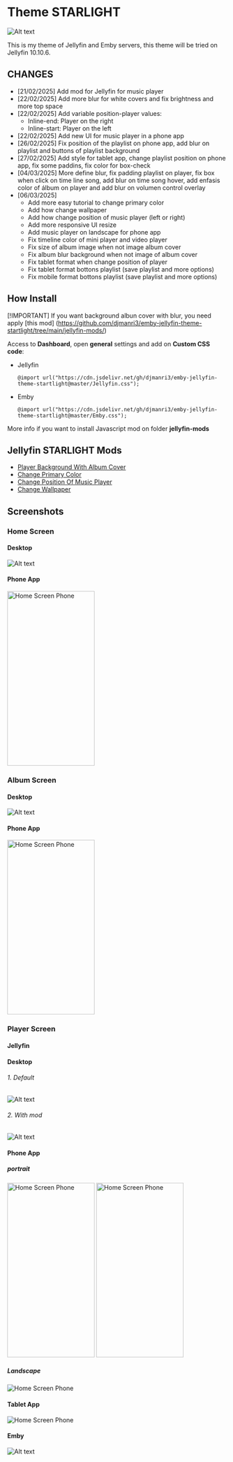 # Theme **STARLIGHT**
![Alt text](images/Screenshot_of_mod.png "Home Screen")

This is my theme of Jellyfin and Emby servers, this theme will be tried on Jellyfin 10.10.6.

## CHANGES
- [21/02/2025] Add mod for Jellyfin for music player
- [22/02/2025] Add more blur for white covers and fix brightness and more top space
- [22/02/2025] Add variable position-player values:
  - Inline-end: Player on the right
  - Inline-start: Player on the left
 - [22/02/2025] Add new UI for music player in a phone app
 - [26/02/2025] Fix position of the playlist on phone app, add blur on playlist and buttons of playlist background
 - [27/02/2025] Add style for tablet app, change playlist position on phone app, fix some paddins, fix color for box-check
 - [04/03/2025] More define blur, fix padding playlist on player, fix box when click on time line song, add blur on time song hover, add enfasis color of álbum on player and add blur on volumen control overlay
 - [06/03/2025]
    - Add more easy tutorial to change primary color
    - Add how change wallpaper
    - Add how change position of music player (left or right)
    - Add more responsive UI resize
    - Add music player on landscape for phone app
    - Fix timeline color of mini player and video player
    - Fix size of album image when not image album cover
    - Fix album blur background when not image of album cover
    - Fix tablet format when change position of player
    - Fix tablet format bottons playlist (save playlist and more options)
    - Fix mobile format bottons playlist (save playlist and more options)

## How Install
[!IMPORTANT]
If you want background albun cover with blur, you need apply [this mod] (https://github.com/djmanri3/emby-jellyfin-theme-startlight/tree/main/jellyfin-mods/)

Access to **Dashboard**, open **general** settings and add on **Custom CSS code**:
- Jellyfin
  ```
  @import url("https://cdn.jsdelivr.net/gh/djmanri3/emby-jellyfin-theme-startlight@master/Jellyfin.css");
  ```
- Emby
  ```
  @import url("https://cdn.jsdelivr.net/gh/djmanri3/emby-jellyfin-theme-startlight@master/Emby.css");
  ```

More info if you want to install Javascript mod on folder **jellyfin-mods**

## Jellyfin STARLIGHT Mods
- [Player Background With Album Cover](https://github.com/djmanri3/emby-jellyfin-theme-startlight/tree/main/jellyfin-mods/Player%20Background%20Blur)
- [Change Primary Color](https://github.com/djmanri3/emby-jellyfin-theme-startlight/tree/main/jellyfin-mods/Change%20Primary%20Color)
- [Change Position Of Music Player](https://github.com/djmanri3/emby-jellyfin-theme-startlight/tree/main/jellyfin-mods/Change%20Position%20Of%20Player)
- [Change Wallpaper](https://github.com/djmanri3/emby-jellyfin-theme-startlight/tree/main/jellyfin-mods/Change%20Wallpaper)


## Screenshots

### Home Screen
#### Desktop
![Alt text](images/1.png "Home Screen Desktop")
#### Phone App
<img src="images/1_phone.jpg" alt="Home Screen Phone" width="200" height="400">

### Album Screen
#### Desktop
![Alt text](images/2.png "Album Screen")
#### Phone App
<img src="images/2_phone.jpg" alt="Home Screen Phone" width="200" height="400">

### Player Screen
#### Jellyfin
#### Desktop
###### 1. Default
![Alt text](images/3.png "Player Screen Jellyfin Default")

###### 2. With mod
![Alt text](images/Screenshot_of_mod.png "Player Screen Jellyfin Mod")
#### Phone App
##### portrait
<img src="images/3_phone.jpg" alt="Home Screen Phone" width="200" height="400"> <img src="images/4_phone.jpg" alt="Home Screen Phone" width="200" height="400">

##### Landscape
<img src="images/5_phone.jpg" alt="Home Screen Phone">

#### Tablet App
<img src="images/1_tablet.jpg" alt="Home Screen Phone">

#### Emby
![Alt text](images/4.png "Player Screen Jellyfin")
